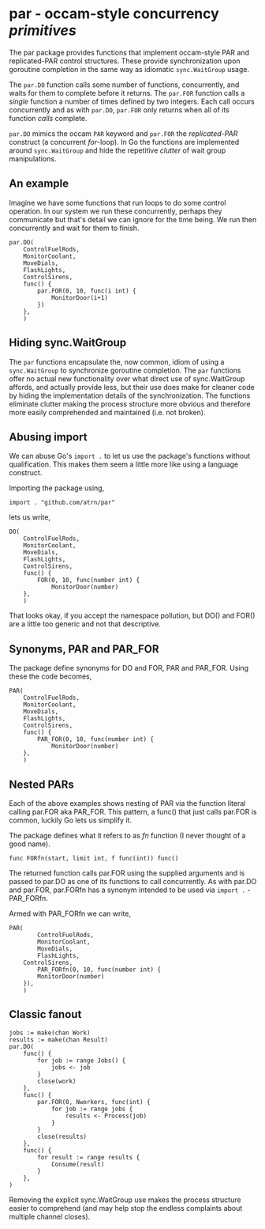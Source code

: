 # par - occam-style concurrency _primitives_

The par  package provides functions that implement  occam-style PAR
and replicated-PAR control structures. These provide synchronization
upon goroutine completion in the same way as idiomatic `sync.WaitGroup`
usage.

The `par.DO` function calls some number of functions, concurrently, and waits for
them to complete before it returns. The `par.FOR` function calls a _single_ function
a number of times defined by two integers. Each call occurs concurrently and as with
`par.DO`, `par.FOR` only returns when all of its function _calls_ complete.

`par.DO` mimics the occam `PAR` keyword and `par.FOR` the
_replicated-PAR_ construct (a concurrent _for_-loop). In Go
the functions are implemented around `sync.WaitGroup` and hide
the repetitive _clutter_ of wait group manipulations.

## An example

Imagine we have some functions that run loops to do some control
operation. In our system we run these concurrently, perhaps they
communicate but that's detail we can ignore for the time being.
We run then concurrently and wait for them to finish.

	par.DO(
		ControlFuelRods,
		MonitorCoolant,
		MoveDials,
		FlashLights,
		ControlSirens,
		func() {
			par.FOR(0, 10, func(i int) {
				MonitorDoor(i+1)
			})
		},
        )


## Hiding sync.WaitGroup

The `par` functions encapsulate  the, now common,  idiom of using  a 
`sync.WaitGroup`  to synchronize  goroutine  completion.   The `par`
functions offer  no actual new  functionality over what direct  use of
sync.WaitGroup affords, and actually provide  less, but their use does
make  for cleaner  code by  hiding the  implementation details  of the
synchronization.  The  functions eliminate clutter making  the process
structure  more obvious  and  therefore more  easily comprehended  and
maintained (i.e. not broken).

## Abusing import

We can abuse Go's `import .` to let us use the package's functions
without qualification. This makes them seem a little more like using
a language construct.

Importing the package using,

	import . "github.com/atrn/par"

lets us write,

	DO(
		ControlFuelRods,
		MonitorCoolant,
		MoveDials,
		FlashLights,
		ControlSirens,
		func() {
			FOR(0, 10, func(number int) {
				MonitorDoor(number)
		},
        )


That looks okay, if you accept the namespace pollution, but
DO() and FOR() are a little too generic and not that descriptive.

## Synonyms, PAR and PAR_FOR 

The package define synonyms for DO and FOR, PAR and PAR_FOR.
Using these the code becomes,

	PAR(
		ControlFuelRods,
		MonitorCoolant,
		MoveDials,
		FlashLights,
		ControlSirens,
		func() {
			PAR_FOR(0, 10, func(number int) {
				MonitorDoor(number)
		},
        )
        

## Nested PARs

Each of the above examples shows nesting of PAR via the
function literal calling par.FOR aka PAR_FOR. This pattern,
a func() that just calls par.FOR is common, luckily Go lets
us simplify it.

The package defines what it refers to as _fn_ function
(I never thought of a good name).

	func FORfn(start, limit int, f func(int)) func()

The returned function calls par.FOR using the supplied
arguments and is passed to par.DO as one of its functions
to call concurrently. As with par.DO and par.FOR, par.FORfn
has a synonym intended to be used via `import .` - PAR_FORfn.

Armed with PAR_FORfn we can write,

	PAR(
	    	ControlFuelRods,
	    	MonitorCoolant,
	    	MoveDials,
	    	FlashLights,
		ControlSirens,
	    	PAR_FORfn(0, 10, func(number int) {
			MonitorDoor(number)
		}),
        )


## Classic fanout

	jobs := make(chan Work)
	results := make(chan Result)
	par.DO(
		func() {
			for job := range Jobs() {
				jobs <- job
			}
			close(work)
		},
		func() {
			par.FOR(0, Nworkers, func(int) {
				for job := range jobs {
					results <- Process(job)
				}
			}
			close(results)
		},
		func() {
			for result := range results {
				Consume(result)
			}
		},
	)

Removing the explicit sync.WaitGroup use makes the
process structure easier to comprehend (and may
help stop the endless complaints about multiple
channel closes).

